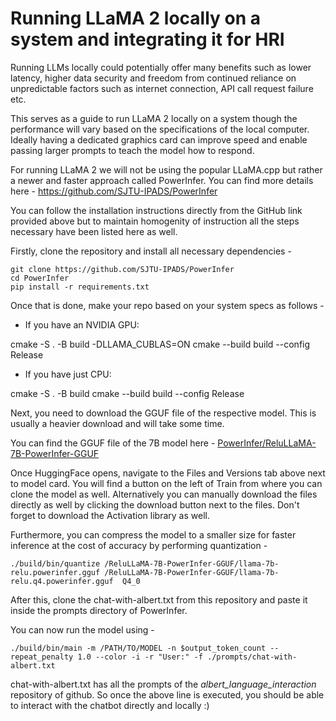 ﻿# Running LLaMA 2 locally on a system and integrating it for HRI

Running LLMs locally could potentially offer many benefits such as lower latency, higher data security and freedom from continued reliance on unpredictable factors such as internet connection, API call request failure etc.

This serves as a guide to run LLaMA 2 locally on a system though the performance will vary based on the specifications of the local computer. Ideally having a dedicated graphics card can improve speed and enable passing larger prompts to teach the model how to respond.

For running LLaMA 2 we will not be using the popular LLaMA.cpp but rather a newer and faster approach called PowerInfer. You can find more details here - https://github.com/SJTU-IPADS/PowerInfer

You can follow the installation instructions directly from the GitHub link provided above but to maintain homogenity of instruction all the steps necessary have been listed here as well.

Firstly, clone the repository and install all necessary dependencies - 

    git clone https://github.com/SJTU-IPADS/PowerInfer
    cd PowerInfer
    pip install -r requirements.txt

 Once that is done, make your repo based on your system specs as follows - 
 
 -   If you have an NVIDIA GPU:

cmake -S . -B build -DLLAMA_CUBLAS=ON
cmake --build build --config Release

-   If you have just CPU:

cmake -S . -B build
cmake --build build --config Release

Next, you need to download the GGUF file of the respective model. This is usually a heavier download and will take some time. 

You can find the GGUF file of the 7B model here - [PowerInfer/ReluLLaMA-7B-PowerInfer-GGUF](https://huggingface.co/PowerInfer/ReluLLaMA-7B-PowerInfer-GGUF)

Once HuggingFace opens, navigate to the Files and Versions tab above next to model card. You will find a button on the left of Train from where you can clone the model as well. Alternatively you can manually download the files directly as well by clicking the download button next to the files. Don't forget to download the Activation library as well.

Furthermore, you can compress the model to a smaller size for faster inference at the cost of accuracy by performing quantization - 

    ./build/bin/quantize /ReluLLaMA-7B-PowerInfer-GGUF/llama-7b-relu.powerinfer.gguf /ReluLLaMA-7B-PowerInfer-GGUF/llama-7b-relu.q4.powerinfer.gguf  Q4_0 

After this, clone the chat-with-albert.txt from this repository and paste it inside the prompts directory of PowerInfer.

You can now run the model using -

    ./build/bin/main -m /PATH/TO/MODEL -n $output_token_count --repeat_penalty 1.0 --color -i -r "User:" -f ./prompts/chat-with-albert.txt

chat-with-albert.txt has all the prompts of the *albert_language_interaction* repository of github. So once the above line is executed, you should be able to interact with the chatbot directly and locally :)
